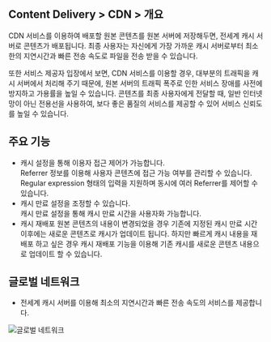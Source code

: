 ## Content Delivery > CDN > 개요

CDN 서비스를 이용하여 배포할 원본 콘텐츠를 원본 서버에 저장해두면, 전세계 캐시 서버로 콘텐츠가 배포됩니다. 최종 사용자는 자신에게 가장 가까운 캐시 서버로부터 최소한의 지연시간과 빠른 전송 속도로 파일을 전송 받을 수 있습니다.

또한 서비스 제공자 입장에서 보면, CDN 서비스를 이용할 경우, 대부분의 트래픽을 캐시 서버에서 처리해 주기 때문에, 원본 서버의 트래픽 폭주로 인한 서비스 장애를 사전에 방지하고 가용률을 높일 수 있습니다.
콘텐츠를 최종 사용자에게 전달할 때, 일반 인터넷망이 아닌 전용선을 사용하여, 보다 좋은 품질의 서비스를 제공할 수 있어 서비스 신뢰도를 높일 수 있습니다.

## 주요 기능

- 캐시 설정을 통해 이용자 접근 제어가 가능합니다.  
Referrer 정보를 이용해 사용자 콘텐츠에 접근 가능 여부를 관리할 수 있습니다. Regular expression 형태의 입력을 지원하며 동시에 여러 Referrer를 제어할 수 있습니다.
- 캐시 만료 설정을 조정할 수 있습니다.  
캐시 만료 설정을 통해 캐시 만료 시간을 사용자화 가능합니다.
- 캐시 재배포
원본 콘텐츠의 내용이 변경되었을 경우 기존에 지정된 캐시 만료 시간 이후에는 새로운 콘텐츠로 캐시가 업데이트 됩니다. 하지만 빠르게 캐시 내용을 재배포 하고 싶은 경우 캐시 재배포 기능을 이용해 기존 캐시를 새로운 콘텐츠 내용으로 업데이트 할 수 있습니다.

## 글로벌 네트워크

- 전세계 캐시 서버를 이용해 최소의 지연시간과 빠른 전송 속도의 서비스를 제공합니다.

![글로벌 네트워크](http://static.toastoven.net/toastcloud/static/common/img/cms_img/contents/img_05.jpg)